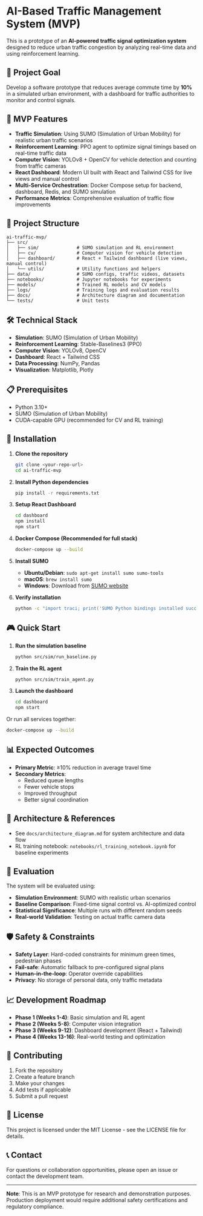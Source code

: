 # AI-Based Traffic Management System (MVP)

This is a prototype of an **AI-powered traffic signal optimization system** designed to reduce urban traffic congestion by analyzing real-time data and using reinforcement learning.

## 🎯 Project Goal

Develop a software prototype that reduces average commute time by **10%** in a simulated urban environment, with a dashboard for traffic authorities to monitor and control signals.

## 🚀 MVP Features

- **Traffic Simulation**: Using SUMO (Simulation of Urban Mobility) for realistic urban traffic scenarios
- **Reinforcement Learning**: PPO agent to optimize signal timings based on real-time traffic data
- **Computer Vision**: YOLOv8 + OpenCV for vehicle detection and counting from traffic cameras
- **React Dashboard**: Modern UI built with React and Tailwind CSS for live views and manual control
- **Multi-Service Orchestration**: Docker Compose setup for backend, dashboard, Redis, and SUMO simulation
- **Performance Metrics**: Comprehensive evaluation of traffic flow improvements

## 📁 Project Structure

```
ai-traffic-mvp/
├── src/
│   ├── sim/              # SUMO simulation and RL environment
│   ├── cv/               # Computer vision for vehicle detection
│   ├── dashboard/        # React + Tailwind dashboard (live views, manual control)
│   └── utils/            # Utility functions and helpers
├── data/                 # SUMO configs, traffic videos, datasets
├── notebooks/            # Jupyter notebooks for experiments
├── models/               # Trained RL models and CV models
├── logs/                 # Training logs and evaluation results
├── docs/                 # Architecture diagram and documentation
└── tests/                # Unit tests
```

## 🛠️ Technical Stack

- **Simulation**: SUMO (Simulation of Urban Mobility)
- **Reinforcement Learning**: Stable-Baselines3 (PPO)
- **Computer Vision**: YOLOv8, OpenCV
- **Dashboard**: React + Tailwind CSS
- **Data Processing**: NumPy, Pandas
- **Visualization**: Matplotlib, Plotly

## 📋 Prerequisites

- Python 3.10+
- SUMO (Simulation of Urban Mobility)
- CUDA-capable GPU (recommended for CV and RL training)

## 🚀 Installation

1. **Clone the repository**
   ```bash
   git clone <your-repo-url>
   cd ai-traffic-mvp
   ```

2. **Install Python dependencies**
   ```bash
   pip install -r requirements.txt
   ```

3. **Setup React Dashboard**
   ```bash
   cd dashboard
   npm install
   npm start
   ```

4. **Docker Compose (Recommended for full stack)**
   ```bash
   docker-compose up --build
   ```

5. **Install SUMO**
   - **Ubuntu/Debian**: `sudo apt-get install sumo sumo-tools`
   - **macOS**: `brew install sumo`
   - **Windows**: Download from [SUMO website](https://sumo.dlr.de/docs/Downloads.php)

6. **Verify installation**
   ```bash
   python -c "import traci; print('SUMO Python bindings installed successfully')"
   ```

## 🎮 Quick Start

1. **Run the simulation baseline**
   ```bash
   python src/sim/run_baseline.py
   ```

2. **Train the RL agent**
   ```bash
   python src/sim/train_agent.py
   ```

3. **Launch the dashboard**
   ```bash
   cd dashboard
   npm start
   ```

Or run all services together:
   ```bash
   docker-compose up --build
   ```

## 📊 Expected Outcomes

- **Primary Metric**: ≥10% reduction in average travel time
- **Secondary Metrics**: 
  - Reduced queue lengths
  - Fewer vehicle stops
  - Improved throughput
  - Better signal coordination

## 📐 Architecture & References
- See `docs/architecture_diagram.md` for system architecture and data flow
- RL training notebook: `notebooks/rl_training_notebook.ipynb` for baseline experiments

## 🔬 Evaluation

The system will be evaluated using:
- **Simulation Environment**: SUMO with realistic urban scenarios
- **Baseline Comparison**: Fixed-time signal control vs. AI-optimized control
- **Statistical Significance**: Multiple runs with different random seeds
- **Real-world Validation**: Testing on actual traffic camera data

## 🛡️ Safety & Constraints

- **Safety Layer**: Hard-coded constraints for minimum green times, pedestrian phases
- **Fail-safe**: Automatic fallback to pre-configured signal plans
- **Human-in-the-loop**: Operator override capabilities
- **Privacy**: No storage of personal data, only traffic metadata

## 📈 Development Roadmap

- **Phase 1 (Weeks 1-4)**: Basic simulation and RL agent
- **Phase 2 (Weeks 5-8)**: Computer vision integration
- **Phase 3 (Weeks 9-12)**: Dashboard development (React + Tailwind)
- **Phase 4 (Weeks 13-16)**: Real-world testing and optimization

## 🤝 Contributing

1. Fork the repository
2. Create a feature branch
3. Make your changes
4. Add tests if applicable
5. Submit a pull request

## 📄 License

This project is licensed under the MIT License - see the LICENSE file for details.

## 📞 Contact

For questions or collaboration opportunities, please open an issue or contact the development team.

---

**Note**: This is an MVP prototype for research and demonstration purposes. Production deployment would require additional safety certifications and regulatory compliance.
